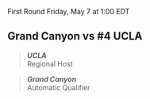 First Round
Friday, May 7 at 1:00 EDT
## Grand Canyon vs #4 UCLA

> ***UCLA***  
> Regional Host

> ***Grand Canyon***  
> Automatic Qualifier
